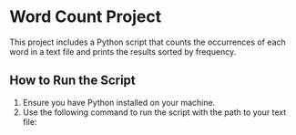 # Word Count Project

This project includes a Python script that counts the occurrences of each word in a text file and prints the results sorted by frequency.

## How to Run the Script

1. Ensure you have Python installed on your machine.
2. Use the following command to run the script with the path to your text file: